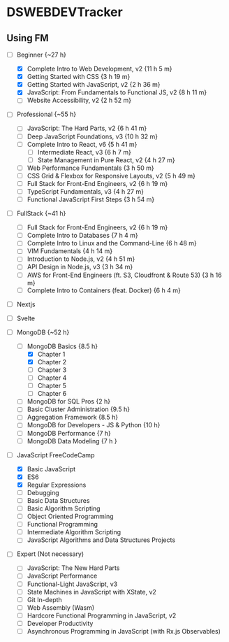 # DSWEBDEVTracker
## Using FM

- [ ] Beginner {~27 h}
  - [x] Complete Intro to Web Development, v2 {11 h 5 m}
  - [x] Getting Started with CSS {3 h 19 m}
  - [x] Getting Started with JavaScript, v2 {2 h 36 m}
  - [x] JavaScript: From Fundamentals to Functional JS, v2 {8 h 11 m}
  - [ ] Website Accessibility, v2 {2 h 52 m}
 
- [ ] Professional {~55 h}
  - [ ] JavaScript: The Hard Parts, v2 {6 h 41 m}
  - [ ] Deep JavaScript Foundations, v3 {10 h 32 m}
  - [ ] Complete Intro to React, v6 {5 h 41 m}
    - [ ] Intermediate React, v3 {6 h 7 m}
    - [ ] State Management in Pure React, v2 {4 h 27 m}
  - [ ] Web Performance Fundamentals {3 h 50 m}
  - [ ] CSS Grid & Flexbox for Responsive Layouts, v2 {5 h 49 m}
  - [ ] Full Stack for Front-End Engineers, v2 {6 h 19 m}
  - [ ] TypeScript Fundamentals, v3 {4 h 27 m}
  - [ ] Functional JavaScript First Steps  {3 h 54 m}
 
- [ ] FullStack {~41 h}
  - [ ] Full Stack for Front-End Engineers, v2 {6 h 19 m}
  - [ ] Complete Intro to Databases {7 h 4 m}
  - [ ] Complete Intro to Linux and the Command-Line {6 h 48 m}
  - [ ] VIM Fundamentals {4 h 14 m}
  - [ ] Introduction to Node.js, v2 {4 h 51 m}
  - [ ] API Design in Node.js, v3 {3 h 34 m}
  - [ ] AWS for Front-End Engineers (ft. S3, Cloudfront & Route 53) {3 h 16 m}
  - [ ] Complete Intro to Containers (feat. Docker) {6 h 4 m}

- [ ] Nextjs
- [ ] Svelte

- [ ] MongoDB {~52 h}
  - [ ] MongoDB Basics {8.5 h}
    - [x] Chapter 1
    - [x] Chapter 2
    - [ ] Chapter 3
    - [ ] Chapter 4
    - [ ] Chapter 5
    - [ ] Chapter 6
  - [ ] MongoDB for SQL Pros {2 h}
  - [ ] Basic Cluster Administration {9.5 h}
  - [ ] Aggregation Framework {8.5 h}
  - [ ] MongoDB for Developers - JS & Python {10 h}
  - [ ] MongoDB Performance {7 h}
  - [ ] MongoDB Data Modeling {7 h }

- [ ] JavaScript FreeCodeCamp 
  - [x] Basic JavaScript
  - [x] ES6
  - [x] Regular Expressions
  - [ ] Debugging
  - [ ] Basic Data Structures
  - [ ] Basic Algorithm Scripting
  - [ ] Object Oriented Programming
  - [ ] Functional Programming
  - [ ] Intermediate Algorithm Scripting
  - [ ] JavaScript Algorithms and Data Structures Projects

- [ ] Expert (Not necessary)
  - [ ] JavaScript: The New Hard Parts
  - [ ] JavaScript Performance
  - [ ] Functional-Light JavaScript, v3
  - [ ] State Machines in JavaScript with XState, v2
  - [ ] Git In-depth
  - [ ] Web Assembly (Wasm)
  - [ ] Hardcore Functional Programming in JavaScript, v2
  - [ ] Developer Productivity
  - [ ] Asynchronous Programming in JavaScript (with Rx.js Observables)
